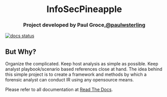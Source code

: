 
<h1 align="center">InfoSecPineapple</h1>

<h3 align="center">Project developed by Paul Groce,<a href="https://twitter.com/paulwsterling">@paulwsterling</a></h3>

[![docs status](https://readthedocs.org/projects/powerforensics/badge/?version=latest)](https://powerforensics.readthedocs.io/en/latest/)

## But Why?
Organize the complicated.
Keep host analysis as simple as possible.
Keep analyst playbook/scenario based references close at hand.
The idea behind this simple project is to create a framework and methods by which a forensic analyst can conduct IR using any opensource means.

Please refer to all documentation at <a href="http://infosecpineapple.rtfd.io/">Read The Docs</a>.
